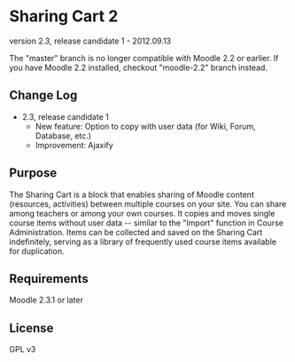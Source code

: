 Sharing Cart 2
==============

version 2.3, release candidate 1 - 2012.09.13

The "master" branch is no longer compatible with Moodle 2.2 or earlier.
If you have Moodle 2.2 installed, checkout "moodle-2.2" branch instead.


Change Log
----------

* 2.3, release candidate 1
  * New feature: Option to copy with user data (for Wiki, Forum, Database, etc.)
  * Improvement: Ajaxify


Purpose
-------

The Sharing Cart is a block that enables sharing of Moodle content
(resources, activities) between multiple courses on your site.
You can share among teachers or among your own courses.
It copies and moves single course items without user data
-- similar to the "Import" function in Course Administration.
Items can be collected and saved on the Sharing Cart indefinitely,
serving as a library of frequently used course items available for duplication.


Requirements
------------

Moodle 2.3.1 or later


License
-------

GPL v3
